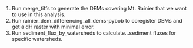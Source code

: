1. Run merge_tiffs to generate the DEMs covering Mt. Rainier that we want to use in this analysis.
2. Run rainier_dem_differencing_all_dems-pybob to coregister DEMs and get a dH raster with minimal error.
3. Run sediment_flux_by_watersheds to calculate...sediment fluxes for specific watersheds.
